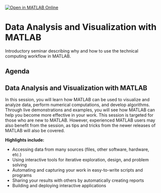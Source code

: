 [![Open in MATLAB Online](https://www.mathworks.com/images/responsive/global/open-in-matlab-online.svg)](https://matlab.mathworks.com/open/github/v1?repo=tkyung3/Data-Analysis-MATLAB)

# Data Analysis and Visualization with MATLAB

Introductory seminar describing why and how to use the technical computing workflow in MATLAB. 

## Agenda

## Data Analysis and Visualization with MATLAB

In this session, you will learn how MATLAB can be used to visualize and analyze data, perform numerical computations, and develop algorithms. Through live demonstrations and examples, you will see how MATLAB can help you become more effective in your work. This session is targeted for those who are new to MATLAB. However, experienced MATLAB users may also benefit from the session, as tips and tricks from the newer releases of MATLAB will also be covered.

**Highlights include:**

* Accessing data from many sources (files, other software, hardware, etc.)
* Using interactive tools for iterative exploration, design, and problem solving
* Automating and capturing your work in easy-to-write scripts and programs 
* Sharing your results with others by automatically creating reports
* Building and deploying interactive applications
